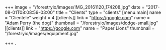 +++
image = "/forestryio/images/IMG_20161120_174208.jpg"
date = "2017-08-01T08:08:59-03:00"
title = "Clients"
type = "clients"
[menu.main]
name = "Clientele"
weight = 4
[[clients]]
link = "https://google.com"
name = "Adam Perry (the dog)"
thumbnail = "/forestryio/images/dodge-small.jpg"
[[clients]]
link = "https://google.com"
name = "Paper Lions"
thumbnail = "/forestryio/images/equipment.jpg"

+++
.

